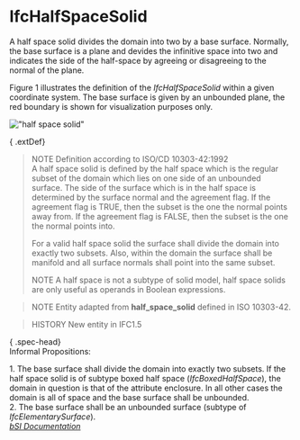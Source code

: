 IfcHalfSpaceSolid
=================
A half space solid divides the domain into two by a base surface. Normally,
the base surface is a plane and devides the infinitive space into two and
indicates the side of the half-space by agreeing or disagreeing to the normal
of the plane.  
  
Figure 1 illustrates the definition of the _IfcHalfSpaceSolid_ within a given
coordinate system. The base surface is given by an unbounded plane, the red
boundary is shown for visualization purposes only.  
  
!["half space solid"](../figures/ifchalfspacesolid-layout1.gif "Figure 1 --
Half space solid geometry")  
  
{ .extDef}  
> NOTE  Definition according to ISO/CD 10303-42:1992  
> A half space solid is defined by the half space which is the regular subset
> of the domain which lies on one side of an unbounded surface. The side of
> the surface which is in the half space is determined by the surface normal
> and the agreement flag. If the agreement flag is TRUE, then the subset is
> the one the normal points away from. If the agreement flag is FALSE, then
> the subset is the one the normal points into.  
>  
> For a valid half space solid the surface shall divide the domain into
> exactly two subsets. Also, within the domain the surface shall be manifold
> and all surface normals shall point into the same subset.  
>  
> NOTE  A half space is not a subtype of solid model, half space solids are
> only useful as operands in Boolean expressions.  
  
> NOTE  Entity adapted from **half_space_solid** defined in ISO 10303-42.  
  
> HISTORY  New entity in IFC1.5  
  
{ .spec-head}  
Informal Propositions:  
  
1\. The base surface shall divide the domain into exactly two subsets. If the
half space solid is of subtype boxed half space (_IfcBoxedHalfSpace_), the
domain in question is that of the attribute enclosure. In all other cases the
domain is all of space and the base surface shall be unbounded.  
2\. The base surface shall be an unbounded surface (subtype of
_IfcElementarySurface_).  
[ _bSI
Documentation_](https://standards.buildingsmart.org/IFC/DEV/IFC4_2/FINAL/HTML/schema/ifcgeometricmodelresource/lexical/ifchalfspacesolid.htm)


